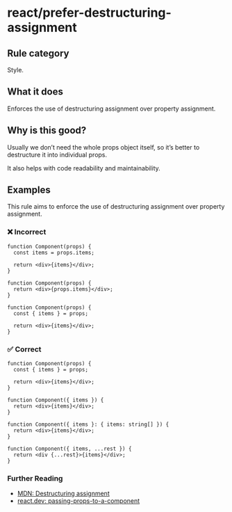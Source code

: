 # react/prefer-destructuring-assignment

<!-- end auto-generated rule header -->

## Rule category

Style.

## What it does

Enforces the use of destructuring assignment over property assignment.

## Why is this good?

Usually we don’t need the whole props object itself, so it’s better to destructure it into individual props.

It also helps with code readability and maintainability.

## Examples

This rule aims to enforce the use of destructuring assignment over property assignment.

### ❌ Incorrect

```tsx
function Component(props) {
  const items = props.items;

  return <div>{items}</div>;
}
```

```tsx
function Component(props) {
  return <div>{props.items}</div>;
}
```

```tsx
function Component(props) {
  const { items } = props;

  return <div>{items}</div>;
}
```

### ✅ Correct

```tsx
function Component(props) {
  const { items } = props;

  return <div>{items}</div>;
}
```

```tsx
function Component({ items }) {
  return <div>{items}</div>;
}
```

```tsx
function Component({ items }: { items: string[] }) {
  return <div>{items}</div>;
}
```

```tsx
function Component({ items, ...rest }) {
  return <div {...rest}>{items}</div>;
}
```

### Further Reading

- [MDN: Destructuring assignment](https://developer.mozilla.org/en-US/docs/Web/JavaScript/Reference/Operators/Destructuring_assignment)
- [react.dev: passing-props-to-a-component](https://react.dev/learn/passing-props-to-a-component#step-2-read-props-inside-the-child-component)
